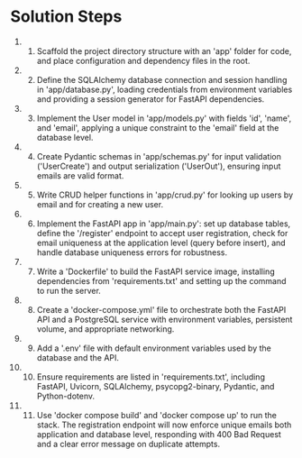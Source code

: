 # Solution Steps

1. 1. Scaffold the project directory structure with an 'app' folder for code, and place configuration and dependency files in the root.

2. 2. Define the SQLAlchemy database connection and session handling in 'app/database.py', loading credentials from environment variables and providing a session generator for FastAPI dependencies.

3. 3. Implement the User model in 'app/models.py' with fields 'id', 'name', and 'email', applying a unique constraint to the 'email' field at the database level.

4. 4. Create Pydantic schemas in 'app/schemas.py' for input validation ('UserCreate') and output serialization ('UserOut'), ensuring input emails are valid format.

5. 5. Write CRUD helper functions in 'app/crud.py' for looking up users by email and for creating a new user.

6. 6. Implement the FastAPI app in 'app/main.py': set up database tables, define the '/register' endpoint to accept user registration, check for email uniqueness at the application level (query before insert), and handle database uniqueness errors for robustness.

7. 7. Write a 'Dockerfile' to build the FastAPI service image, installing dependencies from 'requirements.txt' and setting up the command to run the server.

8. 8. Create a 'docker-compose.yml' file to orchestrate both the FastAPI API and a PostgreSQL service with environment variables, persistent volume, and appropriate networking.

9. 9. Add a '.env' file with default environment variables used by the database and the API.

10. 10. Ensure requirements are listed in 'requirements.txt', including FastAPI, Uvicorn, SQLAlchemy, psycopg2-binary, Pydantic, and Python-dotenv.

11. 11. Use 'docker compose build' and 'docker compose up' to run the stack. The registration endpoint will now enforce unique emails both application and database level, responding with 400 Bad Request and a clear error message on duplicate attempts.


